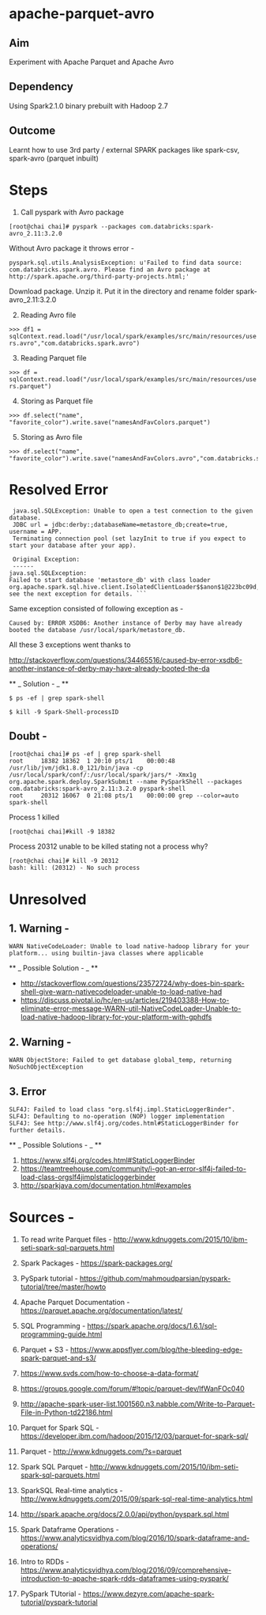 # apache-parquet-avro

## Aim
Experiment with Apache Parquet and Apache Avro

## Dependency
Using Spark2.1.0 binary prebuilt with Hadoop 2.7

## Outcome
Learnt how to use 3rd party / external SPARK packages like spark-csv, spark-avro (parquet inbuilt)

# Steps 
1. Call pyspark with Avro package  

`[root@chai chai]# pyspark --packages com.databricks:spark-avro_2.11:3.2.0`

Without Avro package it throws error -
```
pyspark.sql.utils.AnalysisException: u'Failed to find data source: com.databricks.spark.avro. Please find an Avro package at http://spark.apache.org/third-party-projects.html;'
```

Download package. Unzip it. Put it in the directory and rename folder spark-avro_2.11:3.2.0

2. Reading Avro file  

`>>> df1 = sqlContext.read.load("/usr/local/spark/examples/src/main/resources/users.avro","com.databricks.spark.avro")`


3. Reading Parquet file

`>>> df = sqlContext.read.load("/usr/local/spark/examples/src/main/resources/users.parquet")`


4. Storing as Parquet file
```
>>> df.select("name", "favorite_color").write.save("namesAndFavColors.parquet")
```


5. Storing as Avro file
```
>>> df.select("name", "favorite_color").write.save("namesAndFavColors.avro","com.databricks.spark.avro")
```


# Resolved Error

```
 java.sql.SQLException: Unable to open a test connection to the given database. 
 JDBC url = jdbc:derby:;databaseName=metastore_db;create=true, username = APP. 
 Terminating connection pool (set lazyInit to true if you expect to start your database after your app). 

 Original Exception: 
 ------
java.sql.SQLException: 
Failed to start database 'metastore_db' with class loader org.apache.spark.sql.hive.client.IsolatedClientLoader$$anon$1@223bc09d, 
see the next exception for details. ```
```

Same exception consisted of following exception as -

`Caused by: ERROR XSDB6: Another instance of Derby may have already booted the database /usr/local/spark/metastore_db.`

All these 3 exceptions went thanks to 

http://stackoverflow.com/questions/34465516/caused-by-error-xsdb6-another-instance-of-derby-may-have-already-booted-the-da

** _ Solution - _ **
```
$ ps -ef | grep spark-shell

$ kill -9 Spark-Shell-processID
```

## Doubt -
```
[root@chai chai]# ps -ef | grep spark-shell
root     18382 18362  1 20:10 pts/1    00:00:48 /usr/lib/jvm/jdk1.8.0_121/bin/java -cp /usr/local/spark/conf/:/usr/local/spark/jars/* -Xmx1g org.apache.spark.deploy.SparkSubmit --name PySparkShell --packages com.databricks:spark-avro_2.11:3.2.0 pyspark-shell
root     20312 16067  0 21:08 pts/1    00:00:00 grep --color=auto spark-shell
```

Process 1 killed

`[root@chai chai]#kill -9 18382`

Process 20312 unable to be killed stating not a process why?

```
[root@chai chai]# kill -9 20312
bash: kill: (20312) - No such process
```


# Unresolved 

## 1. Warning -

`WARN NativeCodeLoader: Unable to load native-hadoop library for your platform... using builtin-java classes where applicable`

** _ Possible Solution - _ **
+ http://stackoverflow.com/questions/23572724/why-does-bin-spark-shell-give-warn-nativecodeloader-unable-to-load-native-had
+ https://discuss.pivotal.io/hc/en-us/articles/219403388-How-to-eliminate-error-message-WARN-util-NativeCodeLoader-Unable-to-load-native-hadoop-library-for-your-platform-with-gphdfs 

## 2. Warning -

`WARN ObjectStore: Failed to get database global_temp, returning NoSuchObjectException`


## 3. Error
```
SLF4J: Failed to load class "org.slf4j.impl.StaticLoggerBinder".
SLF4J: Defaulting to no-operation (NOP) logger implementation
SLF4J: See http://www.slf4j.org/codes.html#StaticLoggerBinder for further details.
```

** _ Possible Solutions - _ **
1. https://www.slf4j.org/codes.html#StaticLoggerBinder 
2. https://teamtreehouse.com/community/i-got-an-error-slf4j-failed-to-load-class-orgslf4jimplstaticloggerbinder 
3. http://sparkjava.com/documentation.html#examples




# Sources - 

1. To read write Parquet files - http://www.kdnuggets.com/2015/10/ibm-seti-spark-sql-parquets.html

2. Spark Packages - https://spark-packages.org/

3. PySpark tutorial - https://github.com/mahmoudparsian/pyspark-tutorial/tree/master/howto 

4. Apache Parquet Documentation - https://parquet.apache.org/documentation/latest/

5. SQL Programming - https://spark.apache.org/docs/1.6.1/sql-programming-guide.html

6. Parquet + S3 - https://www.appsflyer.com/blog/the-bleeding-edge-spark-parquet-and-s3/ 

7. https://www.svds.com/how-to-choose-a-data-format/ 

8. https://groups.google.com/forum/#!topic/parquet-dev/lfWanFOc040

9. http://apache-spark-user-list.1001560.n3.nabble.com/Write-to-Parquet-File-in-Python-td22186.html 

10. Parquet for Spark SQL - https://developer.ibm.com/hadoop/2015/12/03/parquet-for-spark-sql/ 

11. Parquet - http://www.kdnuggets.com/?s=parquet

12. Spark SQL Parquet - http://www.kdnuggets.com/2015/10/ibm-seti-spark-sql-parquets.html

13. SparkSQL Real-time analytics - http://www.kdnuggets.com/2015/09/spark-sql-real-time-analytics.html

14. http://spark.apache.org/docs/2.0.0/api/python/pyspark.sql.html

15. Spark Dataframe Operations - https://www.analyticsvidhya.com/blog/2016/10/spark-dataframe-and-operations/ 

16. Intro to RDDs - https://www.analyticsvidhya.com/blog/2016/09/comprehensive-introduction-to-apache-spark-rdds-dataframes-using-pyspark/ 

17. PySpark TUtorial - https://www.dezyre.com/apache-spark-tutorial/pyspark-tutorial 
